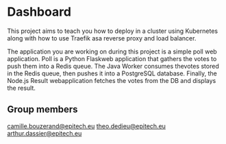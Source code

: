 # Dashboard

This project aims to teach you how to deploy in a cluster using Kubernetes along with how to use Traefik asa reverse proxy and load balancer.

The application you are working on during this project is a simple poll web application. Poll is a Python Flaskweb application that gathers the votes to push them into a Redis queue. The Java Worker consumes thevotes stored in the Redis queue, then pushes it into a PostgreSQL database. Finally, the Node.js Result webapplication fetches the votes from the DB and displays the result.

## Group members

camille.bouzerand@epitech.eu
theo.dedieu@epitech.eu
arthur.dassier@epitech.eu
